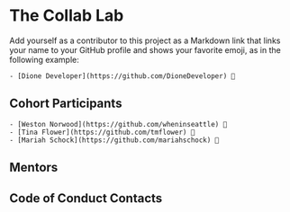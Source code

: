 # The Collab Lab

Add yourself as a contributor to this project as a Markdown link that links your name to your GitHub profile and shows your favorite emoji, as in the following example:

    - [Dione Developer](https://github.com/DioneDeveloper) 💅

## Cohort Participants

    - [Weston Norwood](https://github.com/wheninseattle) 🪩
    - [Tina Flower](https://github.com/tmflower) 🚣
    - [Mariah Schock](https://github.com/mariahschock) 🥂

## Mentors

## Code of Conduct Contacts
